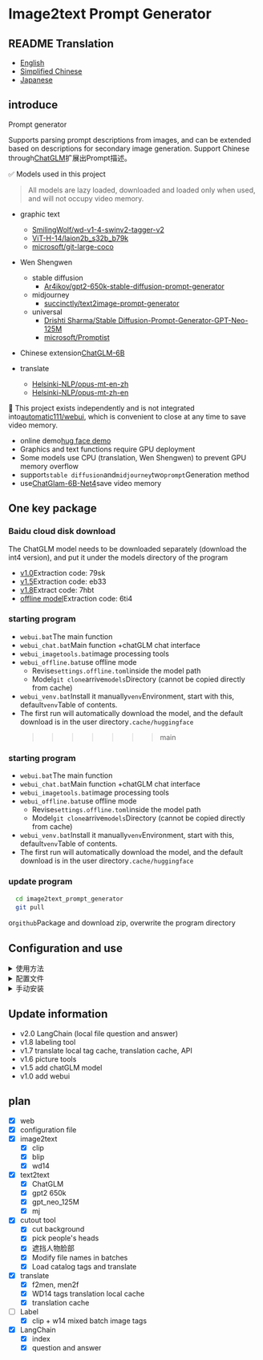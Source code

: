 # Image2text Prompt Generator

## README Translation

-   [English](README.en.md)
-   [Simplified Chinese](README.md)
-   [Japanese](README.ja.md)

## introduce

Prompt generator

Supports parsing prompt descriptions from images, and can be extended based on descriptions for secondary image generation.
Support Chinese through[ChatGLM](https://github.com/THUDM/ChatGLM-6B)扩展出Prompt描述。

✅ Models used in this project

> All models are lazy loaded, downloaded and loaded only when used, and will not occupy video memory.

-   graphic text
    -   [SmilingWolf/wd-v1-4-swinv2-tagger-v2](https://huggingface.co/SmilingWolf/wd-v1-4-swinv2-tagger-v2)
    -   [ViT-H-14/laion2b_s32b_b79k](https://huggingface.co/ViT-H-14/laion2b_s32b_b79k)
    -   [microsoft/git-large-coco](https://huggingface.co/microsoft/git-large-coco)

-   Wen Shengwen
    -   stable diffusion
        -   [Ar4ikov/gpt2-650k-stable-diffusion-prompt-generator](https://huggingface.co/Ar4ikov/gpt2-650k-stable-diffusion-prompt-generator)
    -   midjourney
        -   [succinctly/text2image-prompt-generator](https://huggingface.co/succinctly/text2image-prompt-generator)
    -   universal
        -   [Drishti Sharma/Stable Diffusion-Prompt-Generator-GPT-Neo-125M](https://huggingface.co/DrishtiSharma/StableDiffusion-Prompt-Generator-GPT-Neo-125M)
        -   [microsoft/Promptist](https://huggingface.co/microsoft/Promptist)

-   Chinese extension[ChatGLM-6B](https://github.com/THUDM/ChatGLM-6B)

-   translate
    -   [Helsinki-NLP/opus-mt-en-zh](https://huggingface.co/Helsinki-NLP/opus-mt-en-zh)
    -   [Helsinki-NLP/opus-mt-zh-en](https://huggingface.co/Helsinki-NLP/opus-mt-zh-en)

🚩 This project exists independently and is not integrated into[automatic111/webui](https://github.com/AUTOMATIC1111/stable-diffusion-webui), which is convenient to close at any time to save video memory.

-   online demo[hug face demo](https://huggingface.co/spaces/hahahafofo/image2text_prompt_generator)
-   Graphics and text functions require GPU deployment
-   Some models use CPU (translation, Wen Shengwen) to prevent GPU memory overflow
-   support`stable diffusion`and`midjourney`two`prompt`Generation method
-   use[ChatGlam-6B-Net4](https://huggingface.co/THUDM/chatglm-6b-int4)save video memory

## One key package

### Baidu cloud disk download

The ChatGLM model needs to be downloaded separately (download the int4 version), and put it under the models directory of the program

-   [v1.0](https://pan.baidu.com/s/1pKtpPmiuliX7rf0z-5HY_w?pwd=79sk)Extraction code: 79sk
-   [v1.5](https://pan.baidu.com/s/1vMzDGbtTO0-CD7wk-4GrcQ?pwd=eb33)Extraction code: eb33
-   [v1.8](https://pan.baidu.com/s/1bup8Oa56e_S4andbU8wk0g?pwd=7hbt)Extract code: 7hbt
-   [offline model](https://pan.baidu.com/s/1_Hs-MRjSxg0gaIRDaUTD8Q?pwd=6ti4)Extraction code: 6ti4

### starting program

-   `webui.bat`The main function
-   `webui_chat.bat`Main function +chatGLM chat interface
-   `webui_imagetools.bat`image processing tools
-   `webui_offline.bat`use offline mode
    -   Revise`settings.offline.toml`inside the model path
    -   Model`git clone`arrive`models`Directory (cannot be copied directly from cache)
-   `webui_venv.bat`Install it manually`venv`Environment, start with this, default`venv`Table of contents.
-   The first run will automatically download the model, and the default download is in the user directory`.cache/huggingface`
    > > > > > > > main

### starting program

-   `webui.bat`The main function
-   `webui_chat.bat`Main function +chatGLM chat interface
-   `webui_imagetools.bat`image processing tools
-   `webui_offline.bat`use offline mode
    -   Revise`settings.offline.toml`inside the model path
    -   Model`git clone`arrive`models`Directory (cannot be copied directly from cache)
-   `webui_venv.bat`Install it manually`venv`Environment, start with this, default`venv`Table of contents.
-   The first run will automatically download the model, and the default download is in the user directory`.cache/huggingface`

### update program

```bash
  cd image2text_prompt_generator
  git pull
```

or`github`Package and download zip, overwrite the program directory

## Configuration and use

<details>
<summary>使用方法</summary>

### prompt optimization model

-   `mircosoft`Generate a simple description (`stable diffusion`)
-   `mj`Generate a random description (`midjourney`)
-   `gpt2 650k`and`gpt_neo_125M`generate more complex descriptions

![img.png](./img/param.png)

### Wen Shengwen

-   Chinese to English translation
-   Chinese pass[ChatGlam-6B-Net4](https://huggingface.co/THUDM/chatglm-6b-int4)extended to complex description
-   translate to english
-   Optimize model generation through prompt

![img.png](./img/text2text.png)

### graphic text

-   clip is used for multiple people, complex scenes, high video memory usage (>8G)
-   blip for characters and scenes simple
-   wd14 for figures
-   Prompt generation will automatically merge blip or clip + wd14

![img.png](./img/image2text.png)

## image processing tools

-   Batch buckle background
-   paste face (for refining clothes)
-   Buckle up
-   Batch rename (regular)
-   Tagging (Clip+W14 tagging and translation)

![img.png](./img/imagetools.png)![img.png](./img/imagetools.tags.png)

## chatglm generate

### hardware requirements

| **quantization level** | **Minimum GPU memory**(reasoning) | **Minimum GPU memory**(Efficient parameter fine-tuning) |
| ---------------------- | --------------------------------- | ------------------------------------------------------- |
| FP16 (no quantization) | 13 GB                             | 14 GB                                                   |
| INT8                   | 8 GB                              | 9 GB                                                    |
| INT4                   | 6 GB                              | 7 GB                                                    |

![img.png](./img/chatglm.png)

## browser plug-in

from`chatGPTBox`Project, modify some prompt words

-   use`api.bat`start up

-   configuration`chatGPTBox`Plugins for custom models`http://localhost:8000/chat/completions`

-   exist[release](https://github.com/zhongpei/image2text_prompt_generator/releases)Download the plugin inside

-   [Modified plugin](https://github.com/zhongpei/chatGPTBox)

### browser load plugin

![img.png](./img/chrome_ex.png)

## limit

-   not support`cuda`, it is not recommended to use clip
-   Video memory &lt;6G, it is not recommended to use ChatGLM

</details>

<details>
<summary>配置文件</summary>

### configuration file

`settings.toml`

```toml
[server]
port = 7869 # 端口
host = '127.0.0.1' # 局域网访问需要改成 "0.0.0.0"
enable_queue = true # chat功能需要开启，如错误，需要关闭代理
queue_size = 10
show_api = false
debug = true

[chatglm]
model = "THUDM/chatglm-6b-int4" # THUDM/chatglm-6b-int4 THUDM/chatglm-6b-int8 THUDM/chatglm-6b

# 本地模型
# model = "./models/chatglm-6b-int8" 

device = "cuda" # cpu mps cuda
enable_chat = false # 是否启用聊天功能
local_files_only = false # 是否只使用本地模型
```

## offline model

Please refer to[ChatGLM local load model](https://github.com/THUDM/ChatGLM-6B#从本地加载模型)Model`git clone`arrive`models`directory (not directly from`cache`copy), then modify the`settings-offline.toml`inside the model path

-   The windows path is best to use an absolute path, do not contain Chinese
-   linux/mac paths can use relative paths
-   Model Directory Structure Reference

![img.png](./img/setting.offline.png)

`settings-offline.toml`

```toml
[generator]
enable = true # 是否启用generator功能
device = "cuda" # cpu mps cuda
fix_sd_prompt = true # 是否修复sd prompt
# models
microsoft_model = "./Promptist"
gpt2_650k_model = "./gpt2-650k-stable-diffusion-prompt-generator"
gpt_neo_125m_model = "./StableDiffusion-Prompt-Generator-GPT-Neo-125M"
mj_model = "./text2image-prompt-generator"
local_files_only = true # 是否只使用本地模型


[translate]
enable = true # 是否启用翻译功能
device = "cuda" # cpu mps cuda
local_files_only = true # 是否只使用本地模型
zh2en_model = "./models/opus-mt-zh-en"
en2zh_model = "./models/opus-mt-en-zh"

cache_dir = "./data/translate_cache" # 翻译缓存目录

[chatglm]
# 本地模型 https://github.com/THUDM/ChatGLM-6B#从本地加载模型
model = ".\\models\\chatglm-6b-int4" # ./chatglm-6b-int4 ./chatglm-6b-int8 ./chatglm-6b
## windows 绝对路径配置方法
# model = "E:\\zhangsan\\models\\chatglm-6b-int4" 
device = "cuda" # cpu mps cuda
enable_chat = true # 是否启用聊天功能
local_files_only = true # 是否只使用本地模型


```

## hg cache configuration

To prevent the c drive from being full, it can be configured`cache`directory to another disk

![img.png](./img/hg_cache.png)

</details>

<details>
<summary>手动安装</summary>

## manual installation

First, make sure your computer has the`Python3.10`. If you have not installed
Python, go to the official site (<https://www.python.org/downloads/）下载并安装最新版本的>`Python3.10`.
Next, download and unzip our tools installation package.
Open the command line window (Windows users can press Win + R keys, enter "cmd" in the run box and press Enter to open the command line window), and enter the directory where the tool installation package is located.
Enter the following command in a command line window to install the required dependencies:

```bash
git clone https://huggingface.co/spaces/hahahafofo/image2text_prompt_generator
cd image2text_prompt_generator

# 建立虚拟环境
python -m "venv" venv
# 激活环境 linux & mac 
./venv/bin/activate
# 激活环境 windows
.\venv\Scripts\activate


# gpu 加速
pip install torch==2.0.0+cu118 torchvision==0.15.1+cu118 --extra-index-url https://download.pytorch.org/whl/cu118

pip install --upgrade -r requirements.txt
  
```

This will automatically install the required Python dependencies.
Once installed, you can start the tool by running:

```bash
# 激活环境 linux & mac
./venv/bin/activate
# 激活环境 windows
.\venv\Scripts\activate

# 运行程序
python app.py
    
```

This will launch the tool and open the tool's home page in your browser. If your browser does not open automatically, please manually enter the following URL: http&#x3A;//localhost:7869/
The tools are now successfully installed and started. You can follow the tool's documentation to start using it to process your image data.

</details>

## Update information

-   v2.0 LangChain (local file question and answer)
-   v1.8 labeling tool
-   v1.7 translate local tag cache, translation cache, API
-   v1.6 picture tools
-   v1.5 add chatGLM model
-   v1.0 add webui

## plan

-   [x] web
-   [x] configuration file
-   [x] image2text
    -   [x] clip
    -   [x] blip
    -   [x] wd14
-   [x] text2text
    -   [x] ChatGLM
    -   [x] gpt2 650k
    -   [x] gpt_neo_125M
    -   [x] mj
-   [x] cutout tool
    -   [x] cut background
    -   [x] pick people's heads
    -   [x] 遮挡人物脸部
    -   [x] Modify file names in batches
    -   [x] Load catalog tags and translate
-   [x] translate
    -   [x] f2men, men2f
    -   [x] WD14 tags translation local cache
    -   [x] translation cache
-   [ ] Label
    -   [x] clip + w14 mixed batch image tags
-   [x] LangChain
    -   [x] index
    -   [x] question and answer
